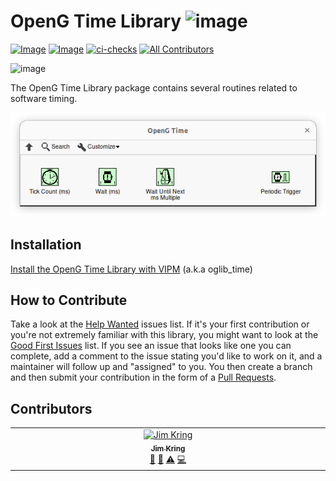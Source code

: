 # OpenG Time Library ![image](source/images/icon.png)

[![Image](https://www.vipm.io/package/oglib_time/badge.svg?metric=installs)](https://www.vipm.io/package/oglib_time/) [![Image](https://www.vipm.io/package/oglib_time/badge.svg?metric=stars)](https://www.vipm.io/package/oglib_time/)
[![ci-checks](https://github.com/vipm-io/OpenG-Time-Library/actions/workflows/ci.yml/badge.svg)](https://github.com/vipm-io/OpenG-Time-Library/actions/workflows/ci.yml)
[![All Contributors](https://img.shields.io/github/all-contributors/vipm-io/OpenG-Time-Library?color=ee8449&style=flat-square)](#contributors)

![image](source/images/icon.png)

The OpenG Time Library package contains several routines related to software timing.

![image](source/images/functions_palette.png)

## Installation

[Install the OpenG Time Library with VIPM](https://www.vipm.io/package/oglib_time/) (a.k.a oglib_time)

## How to Contribute

Take a look at the [Help Wanted](https://github.com/vipm-io/OpenG-Time-Library/issues?q=is%3Aissue+is%3Aopen+label%3A%22help+wanted%22) issues list. If it's your first contribution or you're not extremely familiar with this library, you might want to look at the [Good First Issues](https://github.com/vipm-io/OpenG-Time-Library/issues?q=is%3Aissue+is%3Aopen+label%3Agood-first-issue) list.  If you see an issue that looks like one you can complete, add a comment to the issue stating you'd like to work on it, and a maintainer will follow up and "assigned" to you. You then create a branch and then submit your contribution in the form of a [Pull Requests](https://github.com/vipm-io/OpenG-Time-Library/pulls).

## Contributors

<!-- ALL-CONTRIBUTORS-LIST:START - Do not remove or modify this section -->
<!-- prettier-ignore-start -->
<!-- markdownlint-disable -->
<table>
  <tbody>
    <tr>
      <td align="center" valign="top" width="14.28%"><a href="https://github.com/jimkring"><img src="https://avatars.githubusercontent.com/u/381432?v=4?s=100" width="100px;" alt="Jim Kring"/><br /><sub><b>Jim Kring</b></sub></a><br /><a href="#doc-jimkring" title="Documentation">📖</a> <a href="#maintenance-jimkring" title="Maintenance">🚧</a> <a href="#test-jimkring" title="Tests">⚠️</a> <a href="#code-jimkring" title="Code">💻</a></td>
    </tr>
  </tbody>
</table>

<!-- markdownlint-restore -->
<!-- prettier-ignore-end -->

<!-- ALL-CONTRIBUTORS-LIST:END -->

